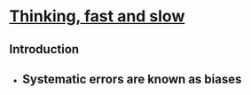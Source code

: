 # [Thinking, fast and slow](https://www.goodreads.com/book/show/11468377-thinking-fast-and-slow)
## Introduction
- Systematic errors are known as biases
	- 